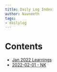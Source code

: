 ```yaml
---
title: Daily Log Index
author: Navneeth
tags:
- dailylog
---
```


# Contents

- [Jan 2022 Learnings](Volume%201/Daily%20Log/Jan%202022%20Learnings.md)
- [2022-02-01 - NK](Volume%201/Daily%20Log/2022-02-01%20-%20NK.md)